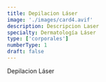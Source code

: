 ```yaml
---
title: Depilacion Láser
image: './images/card4.avif'
description: Descripcion Laser
specialty: Dermatología Láser
type: ['corporales']
numberType: 1
draft: false
---
```


Depilacion Láser
